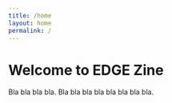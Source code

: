 ```yaml
---
title: /home
layout: home
permalink: /
---
```


# Welcome to EDGE Zine

Bla bla bla bla. Bla bla bla bla bla bla bla bla.
